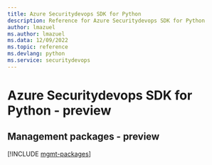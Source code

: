 ```yaml
---
title: Azure Securitydevops SDK for Python
description: Reference for Azure Securitydevops SDK for Python
author: lmazuel
ms.author: lmazuel
ms.data: 12/09/2022
ms.topic: reference
ms.devlang: python
ms.service: securitydevops
---
```

# Azure Securitydevops SDK for Python - preview

## Management packages - preview
[!INCLUDE [mgmt-packages](securitydevops-mgmt-index.md)]